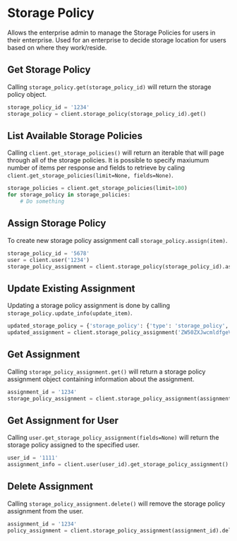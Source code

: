Storage Policy 
==============

Allows the enterprise admin to manage the Storage Policies for users in their
enterprise. Used for an enterprise to decide storage location for users based on
where they work/reside. 


Get Storage Policy
------------------

Calling `storage_policy.get(storage_policy_id)` will return the storage policy object.

```python
storage_policy_id = '1234'
storage_policy = client.storage_policy(storage_policy_id).get()
```

List Available Storage Policies
-------------------------------

Calling `client.get_storage_policies()` will return an iterable that will page through all of the storage policies. It is possible to specify maxiumum number of items per response and fields to retrieve by caling `client.get_storage_policies(limit=None, fields=None)`.

```python
storage_policies = client.get_storage_policies(limit=100)
for storage_policy in storage_policies:
    # Do something
```

Assign Storage Policy
---------------------

To create new storage policy assignment call `storage_policy.assign(item)`.

```python
storage_policy_id = '5678'
user = client.user('1234')
storage_policy_assignment = client.storage_policy(storage_policy_id).assign(user)
```

Update Existing Assignment
--------------------------

Updating a storage policy assignment is done by calling `storage_policy.update_info(update_item)`.

```python
updated_storage_policy = {'storage_policy': {'type': 'storage_policy', 'id': '1234'}}
updated_assignment = client.storage_policy_assignment('ZW50ZXJwcmldfgeV82MDMwMDQ=').update_info(updated_storage_policy)
```

Get Assignment
--------------

Calling `storage_policy_assignment.get()` will return a storage policy assignment object containing information about the assignment.

```python
assignment_id = '1234'
storage_policy_assignment = client.storage_policy_assignment(assignment_id).get()
```

Get Assignment for User
-------------------------

Calling `user.get_storage_policy_assignment(fields=None)` will return the storage policy assigned to the specified user.

```python
user_id = '1111'
assignment_info = client.user(user_id).get_storage_policy_assignment()
```

Delete Assignment
-----------------

Calling `storage_policy_assignment.delete()` will remove the storage policy assignment from the user.

```python
assignment_id = '1234'
policy_assignment = client.storage_policy_assignment(assignment_id).delete()
```
